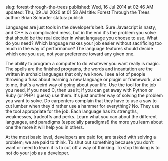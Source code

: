 slug: forest-through-the-trees
published: Wed, 16 Jul 2014 at 02:46 AM
updated: Thu, 09 Jul 2020 at 01:58 AM
title: Forest Through the Trees
author: Brian Schrader
status: publish

Languages are just tools in the developer's belt. Sure Javascript is nasty, and C++ is  a complicated mess, but in the end it's the problem you solve that should be the real decider in what language you choose to use. What do you need? Which language makes your job easier without sacrificing too much in the way of performance? The language features should decide which one you use, not your preference toward any given one.

The ability to program a computer to do whatever you want really is magic. The spells are the finished programs, the words and incantation are the written in archaic languages that only we know. I see a lot of people throwing a fuss about learning a new language or plugin or framework, and to me, that's a weird way of going about your life. Use the tool for the job you need, if you need C, then use it; if you can get away with Python or Ruby (or PHP I guess) use them. It's just another way of solving the problem you want to solve. Do carpenters complain that they have to use a saw to cut lumber when they'd rather use a hammer for everything? No. They use the tool appropriate for the job. Each language has its strengths, weaknesses, tradeoffs and perks. Learn what you can about the different languages, and paradigms (especially paradigms!) the more you learn about one the more it will help you in others.

At the most basic level, developers are paid for, are tasked with solving a problem; we are paid to think. To shut out something because you don't want or need to learn it is to cut off a way of thinking. To stop thinking is to not do your job as a developer.